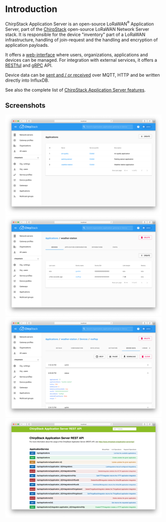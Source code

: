 # Introduction

ChirpStack Application Server is an open-source LoRaWAN<sup>&reg;</sup>
Application Server, part of the [ChirpStack](https://www.chirpstack.io/) open-source
LoRaWAN Network Server stack. It is responsible for the device "inventory"
part of a LoRaWAN infrastructure, handling of join-request and the handling
and encryption of application payloads.

It offers a [web-interface](use/login.md) where users,
organizations, applications and devices can be managed. For integration with
external services, it offers a [RESTful](integrate/rest.md) 
and [gRPC](integrate/grpc.md) API.

Device data can be [sent and / or received](integrations/events.md) over
MQTT, HTTP and be written directly into InfluxDB.

See also the complete list of [ChirpStack Application Server features](features.md).

## Screenshots

![applications](/static/img/screenshots/web_applications.png)
![nodes](/static/img/screenshots/web_nodes.png)
![node details](/static/img/screenshots/web_node_details.png)
![swagger api](/static/img/screenshots/swagger.png)
